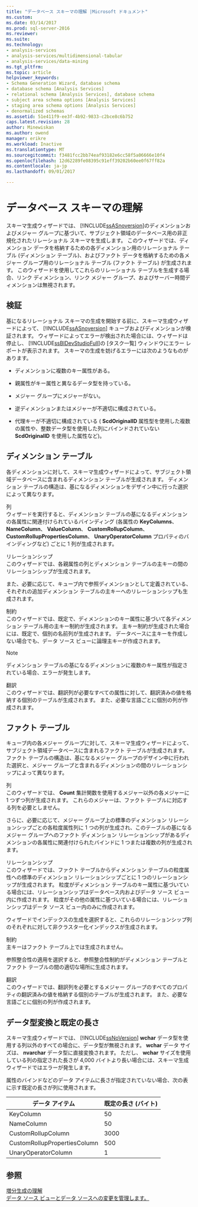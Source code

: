 ```yaml
---
title: "データベース スキーマの理解 |Microsoft ドキュメント"
ms.custom: 
ms.date: 03/14/2017
ms.prod: sql-server-2016
ms.reviewer: 
ms.suite: 
ms.technology:
- analysis-services
- analysis-services/multidimensional-tabular
- analysis-services/data-mining
ms.tgt_pltfrm: 
ms.topic: article
helpviewer_keywords:
- Schema Generation Wizard, database schema
- database schema [Analysis Services]
- relational schema [Analysis Services], database schema
- subject area schema options [Analysis Services]
- staging area schema options [Analysis Services]
- denormalized schemas
ms.assetid: 51e411f9-ee3f-4b92-9833-c2bce8c6b752
caps.latest.revision: 28
author: Minewiskan
ms.author: owend
manager: erikre
ms.workload: Inactive
ms.translationtype: MT
ms.sourcegitcommit: f3481fcc2bb74eaf93182e6cc58f5a06666e10f4
ms.openlocfilehash: 12d62289fe08395c91eff39202b60ee0f67ff82a
ms.contentlocale: ja-jp
ms.lasthandoff: 09/01/2017

---
```

# <a name="understanding-the-database-schemas"></a>データベース スキーマの理解
  スキーマ生成ウィザードでは、 [!INCLUDE[ssASnoversion](../../includes/ssasnoversion-md.md)]のディメンションおよびメジャー グループに基づいて、サブジェクト領域のデータベース用の非正規化されたリレーショナル スキーマを生成します。 このウィザードでは、ディメンション データを格納するための各ディメンション用のリレーショナル テーブル (ディメンション テーブル)、およびファクト データを格納するための各メジャー グループ用のリレーショナル テーブル (ファクト テーブル) が生成されます。 このウィザードを使用してこれらのリレーショナル テーブルを生成する場合、リンク ディメンション、リンク メジャー グループ、およびサーバー時間ディメンションは無視されます。  
  
## <a name="validation"></a>検証  
 基になるリレーショナル スキーマの生成を開始する前に、スキーマ生成ウィザードによって、 [!INCLUDE[ssASnoversion](../../includes/ssasnoversion-md.md)] キューブおよびディメンションが検証されます。 ウィザードによってエラーが検出された場合には、ウィザードは停止し、 [!INCLUDE[ssBIDevStudioFull](../../includes/ssbidevstudiofull-md.md)]の [タスク一覧] ウィンドウにエラー レポートが表示されます。 スキーマの生成を妨げるエラーには次のようなものがあります。  
  
-   ディメンションに複数のキー属性がある。  
  
-   親属性がキー属性と異なるデータ型を持っている。  
  
-   メジャー グループにメジャーがない。  
  
-   逆ディメンションまたはメジャーが不適切に構成されている。  
  
-   代理キーが不適切に構成されている ( **ScdOriginalID** 属性型を使用した複数の属性や、整数データ型を使用した列にバインドされていない **ScdOriginalID** を使用した属性など)。  
  
## <a name="dimension-tables"></a>ディメンション テーブル  
 各ディメンションに対して、スキーマ生成ウィザードによって、サブジェクト領域データベースに含まれるディメンション テーブルが生成されます。 ディメンション テーブルの構造は、基になるディメンションをデザイン中に行った選択によって異なります。  
  
 列  
 ウィザードを実行すると、ディメンション テーブルの基になるディメンションの各属性に関連付けられているバインディング (各属性の **KeyColumns**、 **NameColumn**、 **ValueColumn**、 **CustomRollupColumn**、 **CustomRollupPropertiesColumn**、 **UnaryOperatorColumn** プロパティのバインディングなど) ごとに 1 列が生成されます。  
  
 リレーションシップ  
 このウィザードでは、各親属性の列とディメンション テーブルの主キーの間のリレーションシップが生成されます。  
  
 また、必要に応じて、キューブ内で参照ディメンションとして定義されている、それぞれの追加ディメンション テーブルの主キーへのリレーションシップも生成されます。  
  
 制約  
 このウィザードでは、既定で、ディメンションのキー属性に基づいて各ディメンション テーブル用の主キー制約が生成されます。 主キー制約が生成された場合には、既定で、個別の名前列が生成されます。 データベースに主キーを作成しない場合でも、データ ソース ビューに論理主キーが作成されます。  
  
> [!NOTE]  
>  ディメンション テーブルの基になるディメンションに複数のキー属性が指定されている場合、エラーが発生します。  
  
 翻訳  
 このウィザードでは、翻訳列が必要なすべての属性に対して、翻訳済みの値を格納する個別のテーブルが生成されます。 また、必要な言語ごとに個別の列が作成されます。  
  
## <a name="fact-tables"></a>ファクト テーブル  
 キューブ内の各メジャー グループに対して、スキーマ生成ウィザードによって、サブジェクト領域データベースに含まれるファクト テーブルが生成されます。 ファクト テーブルの構造は、基になるメジャー グループのデザイン中に行われた選択と、メジャー グループと含まれるディメンションの間のリレーションシップによって異なります。  
  
 列  
 このウィザードでは、 **Count** 集計関数を使用するメジャー以外の各メジャーに 1 つずつ列が生成されます。 これらのメジャーは、ファクト テーブルに対応する列を必要としません。  
  
 さらに、必要に応じて、メジャー グループ上の標準のディメンション リレーションシップごとの各粒度属性列に 1 つの列が生成され、このテーブルの基になるメジャー グループへのファクト ディメンション リレーションシップがあるディメンションの各属性に関連付けられたバインドに 1 つまたは複数の列が生成されます。  
  
 リレーションシップ  
 このウィザードでは、ファクト テーブルからディメンション テーブルの粒度属性への標準のディメンション リレーションシップごとに 1 つのリレーションシップが生成されます。 粒度がディメンション テーブルのキー属性に基づいている場合には、リレーションシップはデータベース内およびデータ ソース ビュー内に作成されます。 粒度がその他の属性に基づいている場合には、リレーションシップはデータ ソース ビュー内のみに作成されます。  
  
 ウィザードでインデックスの生成を選択すると、これらのリレーションシップ列のそれぞれに対して非クラスター化インデックスが生成されます。  
  
 制約  
 主キーはファクト テーブル上では生成されません。  
  
 参照整合性の適用を選択すると、参照整合性制約がディメンション テーブルとファクト テーブルの間の適切な場所に生成されます。  
  
 翻訳  
 このウィザードでは、翻訳列を必要とするメジャー グループのすべてのプロパティの翻訳済みの値を格納する個別のテーブルが生成されます。 また、必要な言語ごとに個別の列が作成されます。  
  
## <a name="data-type-conversion-and-default-lengths"></a>データ型変換と既定の長さ  
 スキーマ生成ウィザードでは、 [!INCLUDE[ssNoVersion](../../includes/ssnoversion-md.md)] **wchar** データ型を使用する列以外のすべての場合に、データ型が無視されます。 **wchar** データ サイズは、 **nvarchar** データ型に直接変換されます。 ただし、 **wchar** サイズを使用している列の指定された長さが 4,000 バイトより長い場合には、スキーマ生成ウィザードではエラーが発生します。  
  
 属性のバインドなどのデータ アイテムに長さが指定されていない場合、次の表に示す既定の長さが列に使用されます。  
  
|データ アイテム|既定の長さ (バイト)|  
|---------------|------------------------------|  
|KeyColumn|50|  
|NameColumn|50|  
|CustomRollupColumn|3000|  
|CustomRollupPropertiesColumn|500|  
|UnaryOperatorColumn|1|  
  
## <a name="see-also"></a>参照  
 [増分生成の理解](../../analysis-services/multidimensional-models/understanding-incremental-generation.md)   
 [データ ソース ビューとデータ ソースへの変更を管理します。](../../analysis-services/multidimensional-models/manage-changes-to-data-source-views-and-data-sources.md)  
  
  

